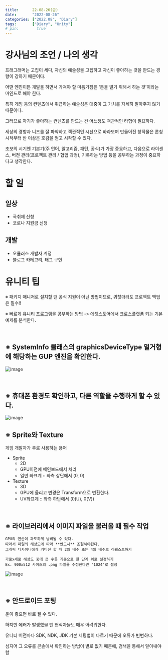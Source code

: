 ```yaml
---
title:      22-08-26(금)
date:       "2022-08-26"
categories: ["2022.08", "Diary"]
tags:       ["Diary", "Unity"]
# pin:        true
---
```


# 강사님의 조언 / 나의 생각
프래그래머는 고집이 세다, 자신의 예술성을 고집하고 자신이 좋아하는 것을 만드는 경향이 강하기 때문이다.

어떤 엔진이든 개발을 하면서 가져야 할 마음가짐은 '돈을 벌기 위해서 하는 것'이라는 마인드로 해야 한다.

특히 게임 등의 컨텐츠에서 취급하는 예술성은 대중이 그 가치를 자세히 알아주지 않기 때문이다.

그러므로 자기가 좋아하는     컨텐츠를 만드는 건 어느정도 객관적인 타협이 필요하다.

세상의 경향과 니즈를 잘 파악하고 객관적인 시선으로 바라보며 만들어진 창작물은 론칭 시작부터 반 이상은 호감을 얻고 시작할 수 있다.

초보의 시기엔 기본기(주 언어, 알고리즘, 패턴, 공식)가 가장 중요하고, 다음으로 라이센스, 버전 관리(프로젝트 관리 / 협업 과정), 기록하는 방법 등을 공부하는 과정이 중요하다고 생각한다.

# 할 일
## 일상
- 국취제 신청
- 코로나 지원금 신청

## 개발
- 오큘러스 개발자 계정
- 블로그 카테고리, 태그 구현

# 유니티 팁
※ 패키지 매니저로 설치할 땐 공식 지원이 아닌 방법이므로, 귀찮더라도 프로젝트 백업은 필수!!

※ 빠르게 유니티 프로그램을 공부하는 방법 -> 에셋스토어에서 크로스플랫폼 되는 기본 예제를 분석한다.

<br>

## ※ SystemInfo 클래스의 graphicsDeviceType 열거형에 해당하는 GUP 엔진을 확인한다.

![image](https://user-images.githubusercontent.com/110334366/186798885-d626b05a-fe86-40e8-b167-ce7360d0da00.png)

<br>

## ※ 휴대폰 환경도 확인하고, 다른 역할을 수행하게 할 수 있다.

![image](https://user-images.githubusercontent.com/110334366/186799103-b1b140c9-fffc-4e54-bff0-66b3208ad90d.png)

## ※ Sprite와 Texture

게임 개발자가 주로 사용하는 용어

- Sprite
  - 2D
  - GPU이전에 메인보드에서 처리
  - 일반 좌표계 :: 좌측 상단에서 (0, 0)
- Texture
  - 3D
  - GPU에 올리고 변경은 Transform으로 변환한다.
  - UV좌표계 :: 좌측 하단에서 (0(U), 0(V))

<br>

## ※ 라이브러리에서 이미지 파일을 불러올 때 필수 작업

    GPU의 연산이 과도하게 낭비될 수 있다.
    따라서 파일의 해상도에 따라 **반드시** 조절해야한다.
    그래픽 디자이너에게 커미션 할 때 2의 배수 또는 4의 배수로 리퀘스트하기

    가로x세로 해상도 중에 큰 수를 기준으로 한 단계 위로 설정하기
    Ex. 900x512 사이즈의 .png 파일을 수정한다면 '1024'로 설정

![image](https://user-images.githubusercontent.com/110334366/186834667-136fb8eb-d669-4d9d-8f4f-10a42841dc95.png)

<br>

## ※ 안드로이드 포팅
운이 좋으면 바로 될 수 있다.

하지만 에러가 발생했을 땐 현직자들도 매우 어려워한다.

유니티 버전마다 SDK, NDK, JDK 기본 세팅법이 다르기 때문에 오류가 빈번하다.

심지어 그 오류를 콘솔에서 확인하는 방법이 별로 없기 때문에, 검색을 통해서 알아내야함